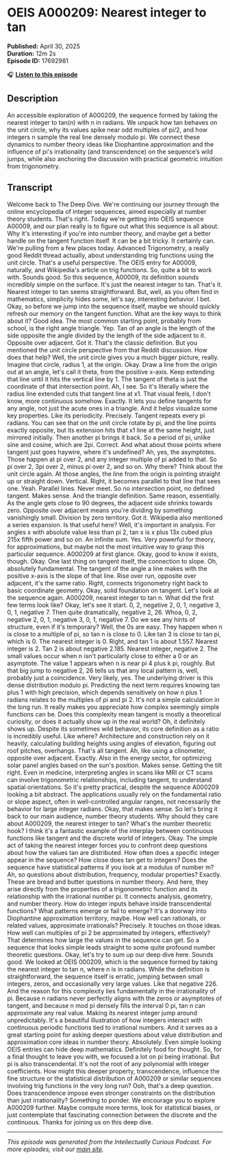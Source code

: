 # OEIS A000209: Nearest integer to tan

**Published:** April 30, 2025  
**Duration:** 12m 2s  
**Episode ID:** 17692981

🎧 **[Listen to this episode](https://intellectuallycurious.buzzsprout.com/2529712/episodes/17692981-oeis-a000209-nearest-integer-to-tan)**

## Description

An accessible exploration of A000209, the sequence formed by taking the nearest integer to tan(n) with n in radians. We unpack how tan behaves on the unit circle, why its values spike near odd multiples of pi/2, and how integers n sample the real line densely modulo pi. We connect these dynamics to number theory ideas like Diophantine approximation and the influence of pi's irrationality (and transcendence) on the sequence’s wild jumps, while also anchoring the discussion with practical geometric intuition from trigonometry.

## Transcript

Welcome back to The Deep Dive. We're continuing our journey through the online encyclopedia of integer sequences, aimed especially at number theory students. That's right. Today we're getting into OEIS sequence A00009, and our plan really is to figure out what this sequence is all about. Why it's interesting if you're into number theory, and maybe get a better handle on the tangent function itself. It can be a bit tricky. It certainly can. We're pulling from a few places today. Advanced Trigonometry, a really good Reddit thread actually, about understanding trig functions using the unit circle. That's a useful perspective. The OEIS entry for A00009, naturally, and Wikipedia's article on trig functions. So, quite a bit to work with. Sounds good. So this sequence, A00009, its definition sounds incredibly simple on the surface. It's just the nearest integer to tan. That's it. Nearest integer to tan seems straightforward. But, well, as you often find in mathematics, simplicity hides some, let's say, interesting behavior. I bet. Okay, so before we jump into the sequence itself, maybe we should quickly refresh our memory on the tangent function. What are the key ways to think about it? Good idea. The most common starting point, probably from school, is the right angle triangle. Yep. Tan of an angle is the length of the side opposite the angle divided by the length of the side adjacent to it. Opposite over adjacent. Got it. That's the classic definition. But you mentioned the unit circle perspective from that Reddit discussion. How does that help? Well, the unit circle gives you a much bigger picture, really. Imagine that circle, radius 1, at the origin. Okay. Draw a line from the origin out at an angle, let's call it theta, from the positive x-axis. Keep extending that line until it hits the vertical line by 1. The tangent of theta is just the coordinate of that intersection point. Ah, I see. So it's literally where the radius line extended cuts that tangent line at x1. That visual feels, I don't know, more continuous somehow. Exactly. It lets you define tangents for any angle, not just the acute ones in a triangle. And it helps visualize some key properties. Like its periodicity. Precisely. Tangent repeats every pi radians. You can see that on the unit circle rotate by pi, and the line points exactly opposite, but its extension hits that x1 line at the same height, just mirrored initially. Then another pi brings it back. So a period of pi, unlike sine and cosine, which are 2pi. Correct. And what about those points where tangent just goes haywire, where it's undefined? Ah, yes, the asymptotes. Those happen at pi over 2, and any integer multiple of pi added to that. So pi over 2, 3pi over 2, minus pi over 2, and so on. Why there? Think about the unit circle again. At those angles, the line from the origin is pointing straight up or straight down. Vertical. Right, it becomes parallel to that line that sees one. Yeah. Parallel lines. Never meet. So no intersection point, no defined tangent. Makes sense. And the triangle definition. Same reason, essentially. As the angle gets close to 90 degrees, the adjacent side shrinks towards zero. Opposite over adjacent means you're dividing by something vanishingly small. Division by zero territory. Got it. Wikipedia also mentioned a series expansion. Is that useful here? Well, it's important in analysis. For angles x with absolute value less than pi 2, tan x is x plus 13x cubed plus 215x fifth power and so on. An infinite sum. Yes. Very powerful for theory, for approximations, but maybe not the most intuitive way to grasp this particular sequence. A000209 at first glance. Okay, good to know it exists, though. Okay. One last thing on tangent itself, the connection to slope. Oh, absolutely fundamental. The tangent of the angle a line makes with the positive x-axis is the slope of that line. Rise over run, opposite over adjacent, it's the same ratio. Right, connects trigonometry right back to basic coordinate geometry. Okay, solid foundation on tangent. Let's look at the sequence again. A000209, nearest integer to tan n. What did the first few terms look like? Okay, let's see it start. 0, 2, negative 2, 0, 1, negative 3, 0, 1, negative 7. Then quite dramatically, negative 2, 26. Whoa, 0, 2, negative 2, 0, 1, negative 3, 0, 1, negative 7. Do we see any hints of structure, even if it's temporary? Well, the 0s are easy. They happen when n is close to a multiple of pi, so tan n is close to 0. Like tan 3 is close to tan pi, which is 0. The nearest integer is 0. Right, and tan 1 is about 1.557. Nearest integer is 2. Tan 2 is about negative 2.185. Nearest integer, negative 2. The small values occur when n isn't particularly close to either a 0 or an asymptote. The value 1 appears when n is near pi 4 plus k pi, roughly. But that big jump to negative 2, 26 tells us that any local pattern is, well, probably just a coincidence. Very likely, yes. The underlying driver is this dense distribution modulo pi. Predicting the next term requires knowing tan plus 1 with high precision, which depends sensitively on how n plus 1 radians relates to the multiples of pi and pi 2. It's not a simple calculation in the long run. It really makes you appreciate how complex seemingly simple functions can be. Does this complexity mean tangent is mostly a theoretical curiosity, or does it actually show up in the real world? Oh, it definitely shows up. Despite its sometimes wild behavior, its core definition as a ratio is incredibly useful. Like where? Architecture and construction rely on it heavily, calculating building heights using angles of elevation, figuring out roof pitches, overhangs. That's all tangent. Ah, like using a clinometer, opposite over adjacent. Exactly. Also in the energy sector, for optimizing solar panel angles based on the sun's position. Makes sense. Getting the tilt right. Even in medicine, interpreting angles in scans like MRI or CT scans can involve trigonometric relationships, including tangent, to understand spatial orientations. So it's pretty practical, despite the sequence A000209 looking a bit abstract. The applications usually rely on the fundamental ratio or slope aspect, often in well-controlled angular ranges, not necessarily the behavior for large integer radians. Okay, that makes sense. So let's bring it back to our main audience, number theory students. Why should they care about A000209, the nearest integer to tan? What's the number theoretic hook? I think it's a fantastic example of the interplay between continuous functions like tangent and the discrete world of integers. Okay. The simple act of taking the nearest integer forces you to confront deep questions about how the values tan are distributed. How often does a specific integer appear in the sequence? How close does tan get to integers? Does the sequence have statistical patterns if you look at a modulus of number m? Ah, so questions about distribution, frequency, modular properties? Exactly. These are bread and butter questions in number theory. And here, they arise directly from the properties of a trigonometric function and its relationship with the irrational number pi. It connects analysis, geometry, and number theory. How do integer inputs behave inside transcendental functions? What patterns emerge or fail to emerge? It's a doorway into Diophantine approximation territory, maybe. How well can rationals, or related values, approximate irrationals? Precisely. It touches on those ideas. How well can multiples of pi 2 be approximated by integers, effectively? That determines how large the values in the sequence can get. So a sequence that looks simple leads straight to some quite profound number theoretic questions. Okay, let's try to sum up our deep dive here. Sounds good. We looked at OEIS 000209, which is the sequence formed by taking the nearest integer to tan n, where n is in radians. While the definition is straightforward, the sequence itself is erratic, jumping between small integers, zeros, and occasionally very large values. Like that negative 226. And the reason for this complexity lies fundamentally in the irrationality of pi. Because n radians never perfectly aligns with the zeros or asymptotes of tangent, and because n mod pi densely fills the interval 0 pi, tan n can approximate any real value. Making its nearest integer jump around unpredictably. It's a beautiful illustration of how integers interact with continuous periodic functions tied to irrational numbers. And it serves as a great starting point for asking deeper questions about value distribution and approximation core ideas in number theory. Absolutely. Even simple looking OEIS entries can hide deep mathematics. Definitely food for thought. So, for a final thought to leave you with, we focused a lot on pi being irrational. But pi is also transcendental. It's not the root of any polynomial with integer coefficients. How might this deeper property, transcendence, influence the fine structure or the statistical distribution of A000209 or similar sequences involving trig functions in the very long run? Ooh, that's a deep question. Does transcendence impose even stronger constraints on the distribution than just irrationality? Something to ponder. We encourage you to explore A000209 further. Maybe compute more terms, look for statistical biases, or just contemplate that fascinating connection between the discrete and the continuous. Thanks for joining us on this deep dive.

---
*This episode was generated from the Intellectually Curious Podcast. For more episodes, visit our [main site](https://intellectuallycurious.buzzsprout.com).*
